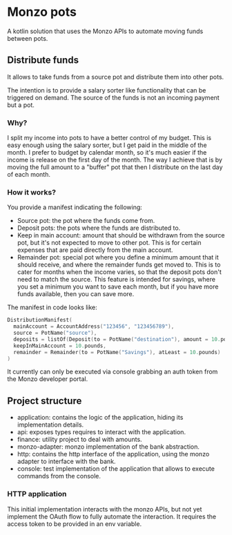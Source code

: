 # Monzo pots

A kotlin solution that uses the Monzo APIs to automate moving funds between pots.

## Distribute funds

It allows to take funds from a source pot and distribute them into other pots.

The intention is to provide a salary sorter like functionality that can be triggered on demand. The source of the funds
is not an incoming payment but a pot.

### Why?

I split my income into pots to have a better control of my budget. This is easy enough using the salary sorter, but I
get paid in the middle of the month. I prefer to budget by calendar month, so it's much easier if the income is release
on the first day of the month. The way I achieve that is by moving the full amount to a "buffer" pot that then I
distribute on the last day of each month.

### How it works?

You provide a manifest indicating the following:

- Source pot: the pot where the funds come from.
- Deposit pots: the pots where the funds are distributed to.
- Keep in main account: amount that should be withdrawn from the source pot, but it's not expected to move to other pot.
  This is for certain expenses that are paid directly from the main account.
- Remainder pot: special pot where you define a minimum amount that it should receive, and where the remainder funds get
  moved to. This is to cater for months when the income varies, so that the deposit pots don't need to match the source.
  This feature is intended for savings, where you set a minimum you want to save each month, but if you have more funds
  available, then you can save more.

The manifest in code looks like:

```kotlin
DistributionManifest(
  mainAccount = AccountAddress("123456", "123456789"),
  source = PotName("source"),
  deposits = listOf(Deposit(to = PotName("destination"), amount = 10.pounds)),
  keepInMainAccount = 10.pounds,
  remainder = Remainder(to = PotName("Savings"), atLeast = 10.pounds)
)
```

It currently can only be executed via console grabbing an auth token from the Monzo developer portal.

## Project structure

- application: contains the logic of the application, hiding its implementation details.
- api: exposes types requires to interact with the application.
- finance: utility project to deal with amounts.
- monzo-adapter: monzo implementation of the bank abstraction.
- http: contains the http interface of the application, using the monzo adapter to interface with the bank.
- console: test implementation of the application that allows to execute commands from the console.

### HTTP application

This initial implementation interacts with the monzo APIs, but not yet implement the OAuth flow to fully automate the
interaction. It requires the access token to be provided in an env variable.